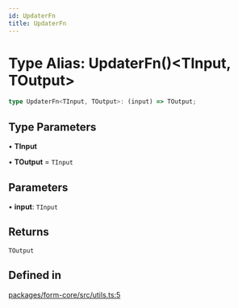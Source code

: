 ```yaml
---
id: UpdaterFn
title: UpdaterFn
---
```


# Type Alias: UpdaterFn()\<TInput, TOutput\>

```ts
type UpdaterFn<TInput, TOutput>: (input) => TOutput;
```

## Type Parameters

• **TInput**

• **TOutput** = `TInput`

## Parameters

• **input**: `TInput`

## Returns

`TOutput`

## Defined in

[packages/form-core/src/utils.ts:5](https://github.com/TanStack/form/blob/a6313b7699753752ae30ff16c169e0b08c2369e8/packages/form-core/src/utils.ts#L5)

